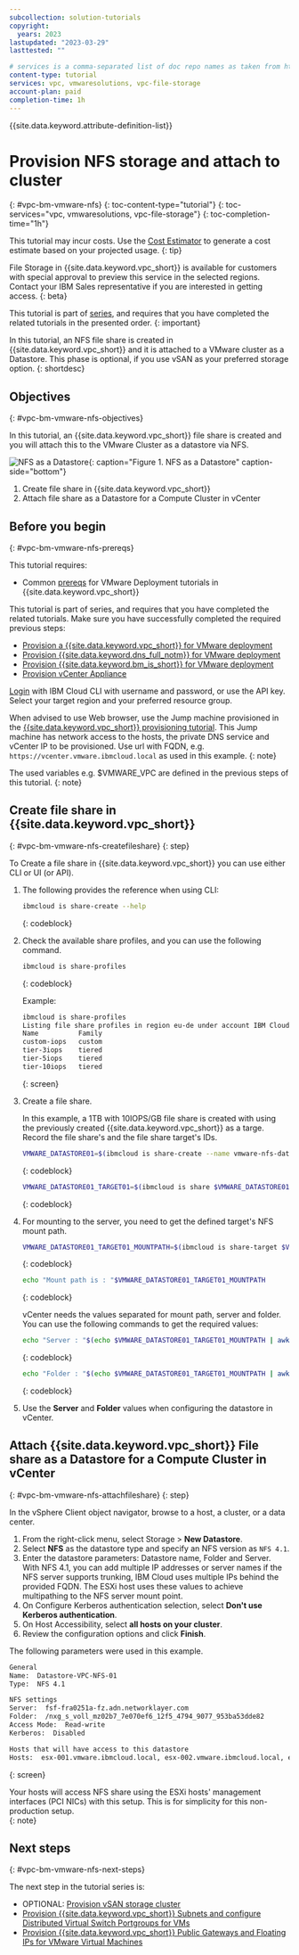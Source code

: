 ```yaml
---
subcollection: solution-tutorials
copyright:
  years: 2023
lastupdated: "2023-03-29"
lasttested: ""

# services is a comma-separated list of doc repo names as taken from https://github.ibm.com/cloud-docs/
content-type: tutorial
services: vpc, vmwaresolutions, vpc-file-storage
account-plan: paid
completion-time: 1h
---
```

{{site.data.keyword.attribute-definition-list}}

# Provision NFS storage and attach to cluster
{: #vpc-bm-vmware-nfs}
{: toc-content-type="tutorial"}
{: toc-services="vpc, vmwaresolutions, vpc-file-storage"}
{: toc-completion-time="1h"}

This tutorial may incur costs. Use the [Cost Estimator](/estimator/review) to generate a cost estimate based on your projected usage.
{: tip}


File Storage in {{site.data.keyword.vpc_short}} is available for customers with special approval to preview this service in the selected regions. Contact your IBM Sales representative if you are interested in getting access.
{: beta}


This tutorial is part of [series](/docs/solution-tutorials?topic=solution-tutorials-vpc-bm-vmware#vpc-bm-vmware-objectives), and requires that you have completed the related tutorials in the presented order.
{: important}

In this tutorial, an NFS file share is created in {{site.data.keyword.vpc_short}} and it is attached to a VMware cluster as a Datastore. This phase is optional, if you use vSAN as your preferred storage option.
{: shortdesc}

## Objectives
{: #vpc-bm-vmware-nfs-objectives}

In this tutorial, an {{site.data.keyword.vpc_short}} file share is created and you will attach this to the VMware Cluster as a datastore via NFS.

![NFS as a Datastore](images/solution63-ryo-vmware-on-vpc/Self-Managed-Simple-20210813v1-VPC-nfs.svg "NFS as a Datastore"){: caption="Figure 1. NFS as a Datastore" caption-side="bottom"}

1. Create file share in {{site.data.keyword.vpc_short}}
2. Attach file share as a Datastore for a Compute Cluster in vCenter


## Before you begin
{: #vpc-bm-vmware-nfs-prereqs}

This tutorial requires:

* Common [prereqs](/docs/solution-tutorials?topic=solution-tutorials-vpc-bm-vmware#vpc-bm-vmware-prereqs) for VMware Deployment tutorials in {{site.data.keyword.vpc_short}}

This tutorial is part of series, and requires that you have completed the related tutorials. Make sure you have successfully completed the required previous steps:

* [Provision a {{site.data.keyword.vpc_short}} for VMware deployment](/docs/solution-tutorials?topic=solution-tutorials-vpc-bm-vmware-vpc#vpc-bm-vmware-vpc)
* [Provision {{site.data.keyword.dns_full_notm}} for VMware deployment](/docs/solution-tutorials?topic=solution-tutorials-vpc-bm-vmware-dns#vpc-bm-vmware-dns)
* [Provision {{site.data.keyword.bm_is_short}} for VMware deployment](/docs/solution-tutorials?topic=solution-tutorials-vpc-bm-vmware-bms#vpc-bm-vmware-bms)
* [Provision vCenter Appliance](/docs/solution-tutorials?topic=solution-tutorials-vpc-bm-vmware-vcenter#vpc-bm-vmware-vcenter)

[Login](/docs/cli?topic=cli-getting-started) with IBM Cloud CLI with username and password, or use the API key. Select your target region and your preferred resource group.

When advised to use Web browser, use the Jump machine provisioned in the [{{site.data.keyword.vpc_short}} provisioning tutorial](/docs/solution-tutorials?topic=solution-tutorials-vpc-bm-vmware-vpc#vpc-bm-vmware-vpc). This Jump machine has network access to the hosts, the private DNS service and vCenter IP to be provisioned. Use url with FQDN, e.g. `https://vcenter.vmware.ibmcloud.local` as used in this example.
{: note}

The used variables e.g. $VMWARE_VPC are defined in the previous steps of this tutorial.
{: note}

## Create file share in {{site.data.keyword.vpc_short}}
{: #vpc-bm-vmware-nfs-createfileshare}
{: step}

To Create a file share in {{site.data.keyword.vpc_short}} you can use either CLI or UI (or API). 

1. The following provides the reference when using CLI:

   ```sh
   ibmcloud is share-create --help
   ```
   {: codeblock}

1. Check the available share profiles, and you can use the following command.

   ```sh
   ibmcloud is share-profiles
   ```
   {: codeblock}

   Example:
   ```bash
   ibmcloud is share-profiles
   Listing file share profiles in region eu-de under account IBM Cloud Acc as user xxx@yyy.com...
   Name          Family   
   custom-iops   custom   
   tier-3iops    tiered   
   tier-5iops    tiered
   tier-10iops   tiered 
   ```
   {: screen}

2. Create a file share.

   In this example, a 1TB with 10IOPS/GB file share is created with using the previously created {{site.data.keyword.vpc_short}} as a targe. Record the file share's and the file share target's IDs.

   ```sh
   VMWARE_DATASTORE01=$(ibmcloud is share-create --name vmware-nfs-datastore-01 --zone eu-de-1 --profile tier-10iops --size 1000 --targets '[{"name": "vmware-cluster-01", "vpc": {"id": "'$VMWARE_VPC'"}}]' --output json | jq -r .id)
   ```
   {: codeblock}
   
   ```sh
   VMWARE_DATASTORE01_TARGET01=$(ibmcloud is share $VMWARE_DATASTORE01 --output json | jq -r .targets[0].id)
   ```
   {: codeblock}

3. For mounting to the server, you need to get the defined target's NFS mount path.

   ```sh
   VMWARE_DATASTORE01_TARGET01_MOUNTPATH=$(ibmcloud is share-target $VMWARE_DATASTORE01 $VMWARE_DATASTORE01_TARGET01 --output json | jq -r .mount_path)
   ```
   {: codeblock}
   
   ```sh
   echo "Mount path is : "$VMWARE_DATASTORE01_TARGET01_MOUNTPATH
   ```
   {: codeblock}

   vCenter needs the values separated for mount path, server and folder. You can use the following commands to get the required values:

   ```sh
   echo "Server : "$(echo $VMWARE_DATASTORE01_TARGET01_MOUNTPATH | awk -F: '{print $1}')
   ```
   {: codeblock}

   ```sh
   echo "Folder : "$(echo $VMWARE_DATASTORE01_TARGET01_MOUNTPATH | awk -F: '{print $2}')
   ```
   {: codeblock}

4. Use the **Server** and **Folder** values when configuring the datastore in vCenter.


## Attach {{site.data.keyword.vpc_short}} File share as a Datastore for a Compute Cluster in vCenter
{: #vpc-bm-vmware-nfs-attachfileshare}
{: step}

In the vSphere Client object navigator, browse to a host, a cluster, or a data center.

1. From the right-click menu, select Storage > **New Datastore**.
2. Select **NFS** as the datastore type and specify an NFS version as `NFS 4.1`.
3. Enter the datastore parameters: Datastore name, Folder and Server. With NFS 4.1, you can add multiple IP addresses or server names if the NFS server supports trunking, IBM Cloud uses multiple IPs behind the provided FQDN. The ESXi host uses these values to achieve multipathing to the NFS server mount point.
4. On Configure Kerberos authentication selection, select **Don't use Kerberos authentication**.
5. On Host Accessibility, select **all hosts on your cluster**.
6. Review the configuration options and click **Finish**.

The following parameters were used in this example.

```bash
General 
Name:  Datastore-VPC-NFS-01
Type:  NFS 4.1

NFS settings
Server:  fsf-fra0251a-fz.adn.networklayer.com
Folder:  /nxg_s_voll_mz02b7_7e070ef6_12f5_4794_9077_953ba53dde82
Access Mode:  Read-write
Kerberos:  Disabled

Hosts that will have access to this datastore
Hosts:  esx-001.vmware.ibmcloud.local, esx-002.vmware.ibmcloud.local, esx-003.vmware.ibmcloud.local 
```
{: screen}

Your hosts will access NFS share using the ESXi hosts' management interfaces (PCI NICs) with this setup. This is for simplicity for this non-production setup.  
{: note}

## Next steps
{: #vpc-bm-vmware-nfs-next-steps}

The next step in the tutorial series is:

* OPTIONAL: [Provision vSAN storage cluster](/docs/solution-tutorials?topic=solution-tutorials-vpc-bm-vmware-vsan#vpc-bm-vmware-vsan)
* [Provision {{site.data.keyword.vpc_short}} Subnets and configure Distributed Virtual Switch Portgroups for VMs](/docs/solution-tutorials?topic=solution-tutorials-vpc-bm-vmware-newvm#vpc-bm-vmware-newvm)
* [Provision {{site.data.keyword.vpc_short}} Public Gateways and Floating IPs for VMware Virtual Machines](/docs/solution-tutorials?topic=solution-tutorials-vpc-bm-vmware-pgwip#vpc-bm-vmware-pgwip)
